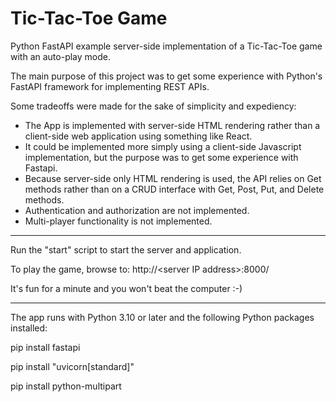 # Tic-Tac-Toe Game

Python FastAPI example server-side implementation of a Tic-Tac-Toe game with an auto-play mode.

The main purpose of this project was to get some experience with Python's FastAPI framework for implementing REST APIs.

Some tradeoffs were made for the sake of simplicity and expediency:

* The App is implemented with server-side HTML rendering rather than a client-side web application using something like React.
* It could be implemented more simply using a client-side Javascript implementation, but the purpose was to get some experience with Fastapi.
* Because server-side only HTML rendering is used, the API relies on Get methods rather than on a CRUD interface with Get, Post, Put, and Delete methods.
* Authentication and authorization are not implemented.
* Multi-player functionality is not implemented.

---

Run the "start" script to start the server and application.

To play the game, browse to: http://\<server IP address>:8000/

It's fun for a minute and you won't beat the computer :-)

---

The app runs with Python 3.10 or later and the following Python packages installed:

pip install fastapi

pip install "uvicorn[standard]"

pip install python-multipart

